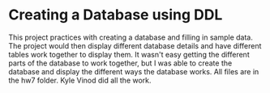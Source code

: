 # Creating a Database using DDL

This project practices with creating a database and filling in sample data.
The project would then display different database details and have
different tables work together to display them. It wasn't easy getting 
the different parts of the database to work together, but I was able to 
create the database and display the different ways the database works.
All files are in the hw7 folder. Kyle Vinod did all the work.

